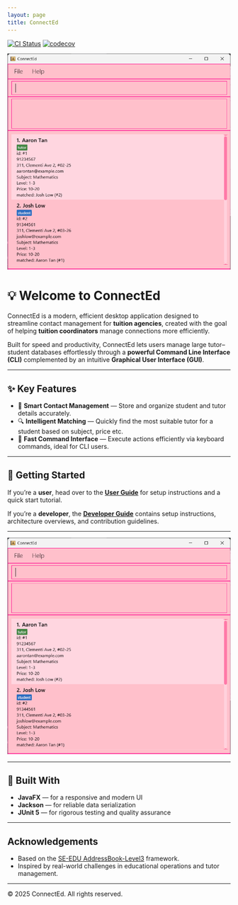 ```yaml
---
layout: page
title: ConnectEd
---
```


[![CI Status](https://github.com/se-edu/addressbook-level3/workflows/Java%20CI/badge.svg)](https://github.com/se-edu/addressbook-level3/actions)
[![codecov](https://codecov.io/gh/se-edu/addressbook-level3/branch/master/graph/badge.svg)](https://codecov.io/gh/se-edu/addressbook-level3)

![Ui](images/Ui.png)


# 💡 Welcome to **ConnectEd**

ConnectEd is a modern, efficient desktop application designed to streamline contact management for **tuition agencies**, created with the goal of helping **tuition coordinators** manage connections more efficiently.  

Built for speed and productivity, ConnectEd lets users manage large tutor–student databases effortlessly through a **powerful Command Line Interface (CLI)** complemented by an intuitive **Graphical User Interface (GUI)**.

---

## ✨ Key Features

- 📇 **Smart Contact Management** — Store and organize student and tutor details accurately.
- 🔍 **Intelligent Matching** — Quickly find the most suitable tutor for a student based on subject, price etc.
- 🧭 **Fast Command Interface** — Execute actions efficiently via keyboard commands, ideal for CLI users.


---

## 🚀 Getting Started

If you’re a **user**, head over to the [**User Guide**](https://ay2526s1-cs2103t-f08b-3.github.io/tp/UserGuide.html) for setup instructions and a quick start tutorial.  

If you’re a **developer**, the [**Developer Guide**](https://ay2526s1-cs2103t-f08b-3.github.io/tp/DeveloperGuide.html) contains setup instructions, architecture overviews, and contribution guidelines.

---

![ConnectEd Main Interface](images/Ui.png)

---

## 🧩 Built With

- **JavaFX** — for a responsive and modern UI
- **Jackson** — for reliable data serialization
- **JUnit 5** — for rigorous testing and quality assurance

---

## Acknowledgements

- Based on the [SE-EDU AddressBook-Level3](https://se-education.org/addressbook-level3/) framework.
- Inspired by real-world challenges in educational operations and tutor management.

---

© 2025 ConnectEd. All rights reserved.

